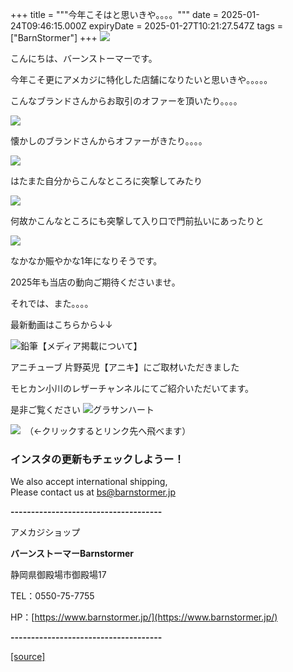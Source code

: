 +++
title = """今年こそはと思いきや。。。。"""
date = 2025-01-24T09:46:15.000Z
expiryDate = 2025-01-27T10:21:27.547Z
tags = ["BarnStormer"]
+++
[![](https://stat.ameba.jp/user_images/20231023/16/barnstormer-go/b2/03/p/o0420015015354743273.png)](https://ameblo.jp/barnstormer-go/entry-12825670498.html)

こんにちは、バーンストーマーです。

今年こそ更にアメカジに特化した店舗になりたいと思いきや。。。。。

こんなブランドさんからお取引のオファーを頂いたり。。。。

[![](https://stat.ameba.jp/user_images/20250124/16/barnstormer-go/6a/37/j/o1112082115536604600.jpg)](https://stat.ameba.jp/user_images/20250124/16/barnstormer-go/6a/37/j/o1112082115536604600.jpg)

懐かしのブランドさんからオファーがきたり。。。。

[![](https://stat.ameba.jp/user_images/20250124/16/barnstormer-go/de/a8/p/o0276018315536606040.png)](https://stat.ameba.jp/user_images/20250124/16/barnstormer-go/de/a8/p/o0276018315536606040.png)

はたまた自分からこんなところに突撃してみたり

[![](https://stat.ameba.jp/user_images/20250124/16/barnstormer-go/88/1a/j/o0225022515536606242.jpg)](https://stat.ameba.jp/user_images/20250124/16/barnstormer-go/88/1a/j/o0225022515536606242.jpg)

何故かこんなところにも突撃して入り口で門前払いにあったりと

[![](https://stat.ameba.jp/user_images/20250124/16/barnstormer-go/50/01/j/o0445011315536608128.jpg)](https://stat.ameba.jp/user_images/20250124/16/barnstormer-go/50/01/j/o0445011315536608128.jpg)

なかなか賑やかな1年になりそうです。

2025年も当店の動向ご期待くださいませ。

それでは、また。。。。

最新動画はこちらから↓↓

![鉛筆](https://stat100.ameba.jp/blog/ucs/img/char/char3/519.png)【メディア掲載について】

アニチューブ 片野英児【アニキ】にご取材いただきました

モヒカン小川のレザーチャンネルにてご紹介いただいてます。

是非ご覧ください ![グラサンハート](https://stat100.ameba.jp/blog/ucs/img/char/char3/148.png)

[![](https://stat.ameba.jp/user_images/20230412/16/barnstormer-go/6a/23/p/o0108010815269242493.png)](https://www.instagram.com/barnstormer_daily/)　（←クリックするとリンク先へ飛べます）

### インスタの更新もチェックしようー！

We also accept international shipping,  
Please contact us at bs@barnstormer.jp

**\-------------------------------------**

アメカジショップ

**バーンストーマーBarnstormer**

静岡県御殿場市御殿場17

TEL：0550-75-7755

HP：[https://www.barnstormer.jp/](https://www.barnstormer.jp/)

**\-------------------------------------**

[[source]](https://ameblo.jp/barnstormer-go/entry-12883700826.html)
